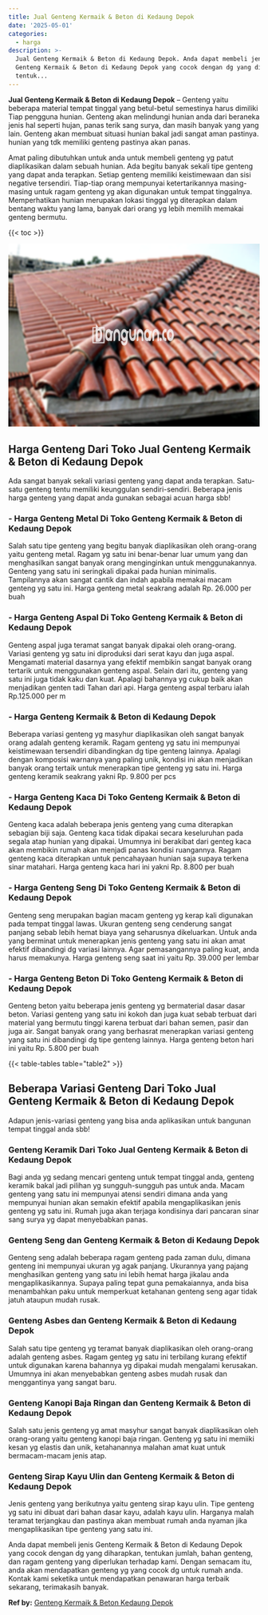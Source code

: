 ```yaml
---
title: Jual Genteng Kermaik & Beton di Kedaung Depok
date: '2025-05-01'
categories:
  - harga
description: >-
  Jual Genteng Kermaik & Beton di Kedaung Depok. Anda dapat membeli jenis
  Genteng Kermaik & Beton di Kedaung Depok yang cocok dengan dg yang diharapkan,
  tentuk...
---
```


**Jual Genteng Kermaik & Beton di Kedaung Depok** – Genteng yaitu beberapa material tempat tinggal yang betul-betul semestinya harus dimiliki Tiap pengguna hunian. Genteng akan melindungi hunian anda dari beraneka jenis hal seperti hujan, panas terik sang surya, dan masih banyak yang yang lain. Genteng akan membuat situasi hunian bakal jadi sangat aman pastinya. hunian yang tdk memiliki genteng pastinya akan panas.

Amat paling dibutuhkan untuk anda untuk membeli genteng yg patut diaplikasikan dalam sebuah hunian. Ada begitu banyak sekali tipe genteng yang dapat anda terapkan. Setiap genteng memiliki keistimewaan dan sisi negative tersendiri. Tiap-tiap orang mempunyai ketertarikannya masing-masing untuk ragam genteng yg akan digunakan untuk tempat tinggalnya. Memperhatikan hunian merupakan lokasi tinggal yg diterapkan dalam bentang waktu yang lama, banyak dari orang yg lebih memilih memakai genteng bermutu.

{{< toc >}}

![Jual Genteng Kermaik & Beton di Kedaung Depok](/images/genteng-minimalis-murah01.png)

## Harga Genteng Dari Toko Jual Genteng Kermaik & Beton di Kedaung Depok

Ada sangat banyak sekali variasi genteng yang dapat anda terapkan. Satu-satu genteng tentu memiliki keunggulan sendiri-sendiri. Beberapa jenis harga genteng yang dapat anda gunakan sebagai acuan harga sbb!

### \- Harga Genteng Metal Di Toko Genteng Kermaik & Beton di Kedaung Depok

Salah satu tipe genteng yang begitu banyak diaplikasikan oleh orang-orang yaitu genteng metal. Ragam yg satu ini benar-benar luar umum yang dan menghasilkan sangat banyak orang menginginkan untuk menggunakannya. Genteng yang satu ini seringkali dipakai pada hunian minimalis. Tampilannya akan sangat cantik dan indah apabila memakai macam genteng yg satu ini. Harga genteng metal seakrang adalah Rp. 26.000 per buah

### \- Harga Genteng Aspal Di Toko Genteng Kermaik & Beton di Kedaung Depok

Genteng aspal juga teramat sangat banyak dipakai oleh orang-orang. Variasi genteng yg satu ini diproduksi dari serat kayu dan juga aspal. Mengamati material dasarnya yang efektif membikin sangat banyak orang tertarik untuk menggunakan genteng aspal. Selain dari itu, genteng yang satu ini juga tidak kaku dan kuat. Apalagi bahannya yg cukup baik akan menjadikan genten tadi Tahan dari api. Harga genteng aspal terbaru ialah Rp.125.000 per m

### \- Harga Genteng Kermaik & Beton di Kedaung Depok

Beberapa variasi genteng yg masyhur diaplikasikan oleh sangat banyak orang adalah genteng keramik. Ragam genteng yg satu ini mempunyai keistimewaan tersendiri dibandingkan dg tipe genteng lainnya. Apalagi dengan komposisi warnanya yang paling unik, kondisi ini akan menjadikan banyak orang tertaik untuk menerapkan tipe genteng yg satu ini. Harga genteng keramik seakrang yakni Rp. 9.800 per pcs

### \- Harga Genteng Kaca Di Toko Genteng Kermaik & Beton di Kedaung Depok

Genteng kaca adalah beberapa jenis genteng yang cuma diterapkan sebagian biji saja. Genteng kaca tidak dipakai secara keseluruhan pada segala atap hunian yang dipakai. Umumnya ini berakibat dari genteg kaca akan membikin rumah akan menjadi panas kondisi ruangannya. Ragam genteng kaca diterapkan untuk pencahayaan hunian saja supaya terkena sinar matahari. Harga genteng kaca hari ini yakni Rp. 8.800 per buah

### \- Harga Genteng Seng Di Toko Genteng Kermaik & Beton di Kedaung Depok

Genteng seng merupakan bagian macam genteng yg kerap kali digunakan pada tempat tinggal lawas. Ukuran genteng seng cenderung sangat panjang sebab lebih hemat biaya yang seharusnya dikeluarkan. Untuk anda yang berminat untuk menerapkan jenis genteng yang satu ini akan amat efektif dibandingi dg variasi lainnya. Agar pemasangannya paling kuat, anda harus memakunya. Harga genteng seng saat ini yaitu Rp. 39.000 per lembar

### \- Harga Genteng Beton Di Toko Genteng Kermaik & Beton di Kedaung Depok

Genteng beton yaitu beberapa jenis genteng yg bermaterial dasar dasar beton. Variasi genteng yang satu ini kokoh dan juga kuat sebab terbuat dari material yang bermutu tinggi karena terbuat dari bahan semen, pasir dan juga air. Sangat banyak orang yang berhasrat menerapkan variasi genteng yang satu ini dibandingi dg tipe genteng lainnya. Harga genteng beton hari ini yaitu Rp. 5.800 per buah

{{< table-tables table="table2" >}}

## Beberapa Variasi Genteng Dari Toko Jual Genteng Kermaik & Beton di Kedaung Depok

Adapun jenis-variasi genteng yang bisa anda aplikasikan untuk bangunan tempat tinggal anda sbb!

### Genteng Keramik Dari Toko Jual Genteng Kermaik & Beton di Kedaung Depok

Bagi anda yg sedang mencari genteng untuk tempat tinggal anda, genteng keramik bakal jadi pilihan yg sungguh-sungguh pas untuk anda. Macam genteng yang satu ini mempunyai atensi sendiri dimana anda yang mempunyai hunian akan semakin efektif apabila mengaplikasikan jenis genteng yg satu ini. Rumah juga akan terjaga kondisinya dari pancaran sinar sang surya yg dapat menyebabkan panas.

### Genteng Seng dan Genteng Kermaik & Beton di Kedaung Depok

Genteng seng adalah beberapa ragam genteng pada zaman dulu, dimana genteng ini mempunyai ukuran yg agak panjang. Ukurannya yang pajang menghasilkan genteng yang satu ini lebih hemat harga jikalau anda mengaplikasikannya. Supaya paling tepat guna pemakaiannya, anda bisa menambahkan paku untuk memperkuat ketahanan genteng seng agar tidak jatuh ataupun mudah rusak.

### Genteng Asbes dan Genteng Kermaik & Beton di Kedaung Depok

Salah satu tipe genteng yg teramat banyak diaplikasikan oleh orang-orang adalah genteng asbes. Ragam genteg yg satu ini terbilang kurang efektif untuk digunakan karena bahannya yg dipakai mudah mengalami kerusakan. Umumnya ini akan menyebabkan genteng asbes mudah rusak dan menggantinya yang sangat baru.

### Genteng Kanopi Baja Ringan dan Genteng Kermaik & Beton di Kedaung Depok

Salah satu jenis genteng yg amat masyhur sangat banyak diaplikasikan oleh orang-orang yaitu genteng kanopi baja ringan. Genteng yg satu ini memiiki kesan yg elastis dan unik, ketahanannya malahan amat kuat untuk bermacam-macam jenis atap.

### Genteng Sirap Kayu Ulin dan Genteng Kermaik & Beton di Kedaung Depok

Jenis genteng yang berikutnya yaitu genteng sirap kayu ulin. Tipe genteng yg satu ini dibuat dari bahan dasar kayu, adalah kayu ulin. Harganya malah teramat terjangkau dan pastinya akan membuat rumah anda nyaman jika mengaplikasikan tipe genteng yang satu ini.

Anda dapat membeli jenis Genteng Kermaik & Beton di Kedaung Depok yang cocok dengan dg yang diharapkan, tentukan jumlah, bahan genteng, dan ragam genteng yang diperlukan terhadap kami. Dengan semacam itu, anda akan mendapatkan genteng yg yang cocok dg untuk rumah anda. Kontak kami seketika untuk mendapatkan penawaran harga terbaik sekarang, terimakasih banyak.

**Ref by:**  [Genteng Kermaik & Beton  Kedaung Depok](https://id.wikipedia.org/wiki/Genteng)
